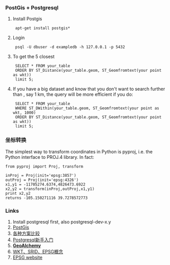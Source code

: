 ### PostGis + Postgresql
1. Install Postgis

		apt-get install postgis*

1. Login

		psql -U dbuser -d exampledb -h 127.0.0.1 -p 5432

2. To get the 5 closest

		SELECT * FROM your_table 
		ORDER BY ST_Distance(your_table.geom, ST_Geomfromtext(your point as wkt)) 
		limit 5;
3. If you have a big dataset and know that you don't want to search further than , say 1 km, the query will be more efficient if you do:
	
		SELECT * FROM your_table 
		WHERE ST_DWithin(your_table.geom, ST_Geomfromtext(your point as wkt, 1000)
		ORDER BY ST_Distance(your_table.geom, ST_Geomfromtext(your point as wkt))  
		limit 5;

### 坐标转换
The simplest way to transform coordinates in Python is pyproj, i.e. the Python interface to PROJ.4 library. In fact:

	from pyproj import Proj, transform
	
	inProj = Proj(init='epsg:3857')
	outProj = Proj(init='epsg:4326')
	x1,y1 = -11705274.6374,4826473.6922
	x2,y2 = transform(inProj,outProj,x1,y1)
	print x2,y2
	returns -105.150271116 39.7278572773

### Links
1. Install postgresql first, also postgresql-dev-x.y
2. [PostGis](http://postgis.net/install/)
2. [各种方案比较](http://openlife.cc/blogs/2012/august/comparing-open-source-gis-implementations)
4. [Postgresql新手入门](http://www.ruanyifeng.com/blog/2013/12/getting_started_with_postgresql.html)
5. **[GeoAlchemy](https://geoalchemy-2.readthedocs.org/en/0.2.6/orm_tutorial.html)**
6. [WKT、SRID、EPSG概念](http://www.cnblogs.com/xiashengwang/p/3897536.html)
7. [EPSG website](http://spatialreference.org/ref/epsg/nad83-utm-zone-10n/)